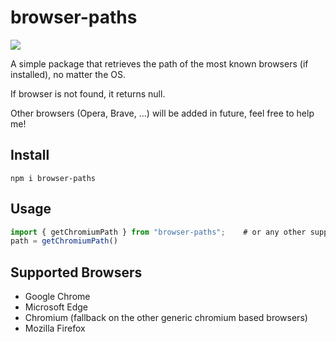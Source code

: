 # browser-paths

![](https://img.shields.io/bundlephobia/minzip/browser-paths)

A simple package that retrieves the path of the most known browsers (if installed), no matter the OS.

If browser is not found, it returns null.

Other browsers (Opera, Brave, ...) will be added in future, feel free to help me!

## Install
```
npm i browser-paths
```

## Usage
```javascript
import { getChromiumPath } from "browser-paths";    # or any other supported browser
path = getChromiumPath()
```

## Supported Browsers

- Google Chrome
- Microsoft Edge
- Chromium (fallback on the other generic chromium based browsers)
- Mozilla Firefox
